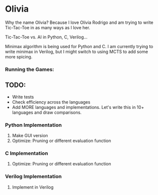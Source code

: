 # Olivia
Why the name Olivia? Because I love Olivia Rodrigo and am trying to 
write Tic-Tac-Toe in as many ways as I love her.  

Tic-Tac-Toe vs. AI in Python, C, Verilog...  

Minimax algorithm is being used for Python and C. I am currently trying to write minimax in Verilog, but I might switch to using MCTS to add some more spicing.

### Running the Games:

## TODO:
- Write tests
- Check efficiency across the languages
- Add MORE languages and implementations. Let's write this in 10+ languages and draw comparisons.

### Python Implementation
1. Make GUI version
2. Optimize: Pruning or different evaluation function

### C Implementation
1. Optimize: Pruning or different evaluation function

### Verilog Implementation
1. Implement in Verilog